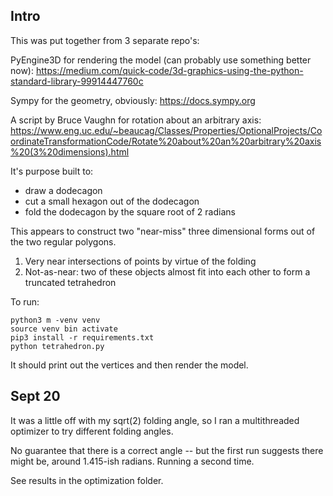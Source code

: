 ## Intro

This was put together from 3 separate repo's:

PyEngine3D for rendering the model (can probably use something better now): https://medium.com/quick-code/3d-graphics-using-the-python-standard-library-99914447760c

Sympy for the geometry, obviously: https://docs.sympy.org

A script by Bruce Vaughn for rotation about an arbitrary axis: https://www.eng.uc.edu/~beaucag/Classes/Properties/OptionalProjects/CoordinateTransformationCode/Rotate%20about%20an%20arbitrary%20axis%20(3%20dimensions).html

It's purpose built to:

* draw a dodecagon
* cut a small hexagon out of the dodecagon
* fold the dodecagon by the square root of 2 radians

This appears to construct two "near-miss" three dimensional forms out of the two regular polygons.

1. Very near intersections of points by virtue of the folding
1. Not-as-near: two of these objects almost fit into each other to form a truncated tetrahedron

To run:
	
	python3 m -venv venv
	source venv bin activate
	pip3 install -r requirements.txt
	python tetrahedron.py

It should print out the vertices and then render the model.

## Sept 20

It was a little off with my sqrt(2) folding angle, so I ran a multithreaded optimizer to try different folding angles.

No guarantee that there is a correct angle -- but the first run suggests there might be, around 1.415-ish radians. Running a second time.

See results in the optimization folder.